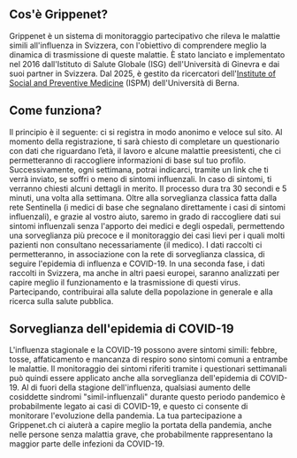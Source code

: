 ## Cos'è Grippenet?
Grippenet è un sistema di monitoraggio partecipativo che rileva le malattie simili all'influenza in Svizzera, con l'obiettivo di comprendere meglio la dinamica di trasmissione di queste malattie. È stato lanciato e implementato nel 2016 dall'Istituto di Salute Globale (ISG) dell'Università di Ginevra e dai suoi partner in Svizzera. Dal 2025, è gestito da ricercatori dell'[Institute of Social and Preventive Medicine](https://www.ispm.unibe.ch/index_eng.html) (ISPM) dell'Università di Berna.

## Come funziona?
Il principio è il seguente: ci si registra in modo anonimo e veloce sul sito. Al momento della registrazione, ti sarà chiesto di completare un questionario con dati che riguardano l’età, il lavoro e alcune malattie preesistenti, che ci permetteranno di raccogliere informazioni di base sul tuo profilo. Successivamente, ogni settimana, potrai indicarci, tramite un link che ti verrà inviato, se soffri o meno di sintomi influenzali. In caso di sintomi, ti verranno chiesti alcuni dettagli in merito. Il processo dura tra 30 secondi e 5 minuti, una volta alla settimana. Oltre alla sorveglianza classica fatta dalla rete Sentinella (i medici di base che segnalano direttamente i casi di sintomi influenzali), e grazie al vostro aiuto, saremo in grado di raccogliere dati sui sintomi influenzali senza l'apporto dei medici e degli ospedali, permettendo una sorveglianza più precoce e il monitoraggio dei casi lievi per i quali molti pazienti non consultano necessariamente (il medico). I dati raccolti ci permetteranno, in associazione con la rete di sorveglianza classica, di seguire l'epidemia di influenza e COVID-19. In una seconda fase, i dati raccolti in Svizzera, ma anche in altri paesi europei, saranno analizzati per capire meglio il funzionamento e la trasmissione di questi virus. Partecipando, contribuirai alla salute della popolazione in generale e alla ricerca sulla salute pubblica.

## Sorveglianza dell'epidemia di COVID-19
L'influenza stagionale e la COVID-19 possono avere sintomi simili: febbre, tosse, affaticamento e mancanza di respiro sono sintomi comuni a entrambe le malattie. Il monitoraggio dei sintomi riferiti tramite i questionari settimanali può quindi essere applicato anche alla sorveglianza dell'epidemia di COVID-19. Al di fuori della stagione dell'influenza, qualsiasi aumento delle cosiddette sindromi "simil-influenzali" durante questo periodo pandemico è probabilmente legato ai casi di COVID-19, e questo ci consente di monitorare l'evoluzione della pandemia. La tua partecipazione a Grippenet.ch ci aiuterà a capire meglio la portata della pandemia, anche nelle persone senza malattia grave, che probabilmente rappresentano la maggior parte delle infezioni da COVID-19.

